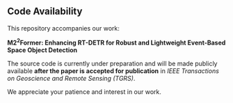 ## Code Availability

This repository accompanies our work:

**M2<sup>2</sup>Former: Enhancing RT-DETR for Robust and Lightweight Event-Based Space Object Detection**

The source code is currently under preparation and will be made publicly available **after the paper is accepted for publication** in *IEEE Transactions on Geoscience and Remote Sensing (TGRS)*.

We appreciate your patience and interest in our work.
